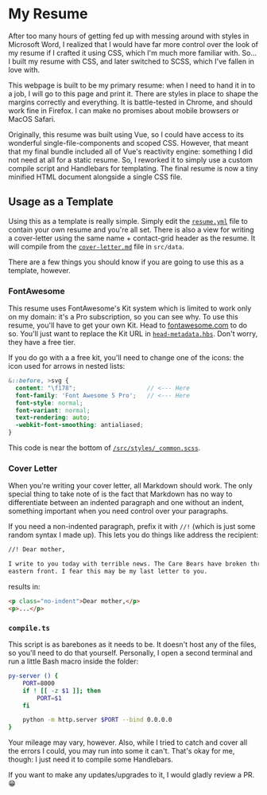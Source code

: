 # My Resume

After too many hours of getting fed up with messing around with styles in
Microsoft Word, I realized that I would have far more control over the look of
my resume if I crafted it using CSS, which I'm much more familiar with. So... I
built my resume with CSS, and later switched to SCSS, which I've fallen in love
with.

This webpage is built to be my primary resume: when I need to hand it in to a
job, I will go to this page and print it. There are styles in place to shape the
margins correctly and everything. It is battle-tested in Chrome, and should work
fine in Firefox. I can make no promises about mobile browsers or MacOS Safari.

Originally, this resume was built using Vue, so I could have access to its
wonderful single-file-components and scoped CSS. However, that meant that my
final bundle included all of Vue's reactivity engine: something I did not need
at all for a static resume. So, I reworked it to simply use a custom compile
script and Handlebars for templating. The final resume is now a tiny minified
HTML document alongside a single CSS file.


## Usage as a Template

Using this as a template is really simple. Simply edit the
[`resume.yml`](src/data/resume.yml) file to contain your own resume and you're
all set. There is also a view for writing a cover-letter using the same name +
contact-grid header as the resume. It will compile from the
[`cover-letter.md`](src/data/cover-letter.md) file in `src/data`.

There are a few things you should know if you are going to use this as a
template, however.


### FontAwesome

This resume uses FontAwesome's Kit system which is limited to work only on my
domain: it's a Pro subscription, so you can see why. To use this resume, you'll
have to get your own Kit. Head to [fontawesome.com](fontawesome.com) to do so.
You'll just want to replace the Kit URL in
[`head-metadata.hbs`](src/partials/head-metadata.hbs). Don't worry, they have a
free tier.

If you do go with a a free kit, you'll need to change one of the icons: the icon
used for arrows in nested lists:

```scss
&::before, >svg {
  content: "\f178";                    // <--- Here
  font-family: 'Font Awesome 5 Pro';   // <--- Here
  font-style: normal;
  font-variant: normal;
  text-rendering: auto;
  -webkit-font-smoothing: antialiased;
}
```

This code is near the bottom of
[`/src/styles/_common.scss`](/src/styles/_common.scss).


### Cover Letter

When you're writing your cover letter, all Markdown should work. The only
special thing to take note of is the fact that Markdown has no way to
differentiate between an indented paragraph and one without an indent, something
important when you need control over your paragraphs.

If you need a non-indented paragraph, prefix it with `//!` (which is just some
random syntax I made up). This lets you do things like address the recipient:

```md
//! Dear mother,

I write to you today with terrible news. The Care Bears have broken through the
eastern front. I fear this may be my last letter to you.
```

results in:

```html
<p class="no-indent">Dear mother,</p>
<p>...</p>
```


### `compile.ts`

This script is as barebones as it needs to be. It doesn't host any of the files,
so you'll need to do that yourself. Personally, I open a second terminal and run
a little Bash macro inside the folder:

```bash
py-server () {
	PORT=8000
	if ! [[ -z $1 ]]; then
		PORT=$1
	fi

	python -m http.server $PORT --bind 0.0.0.0
}
```

Your mileage may vary, however. Also, while I tried to catch and cover all the
errors I could, you may run into some it can't. That's okay for me, though: I
just need it to compile some Handlebars.

If you want to make any updates/upgrades to it, I would gladly review a PR. 😁